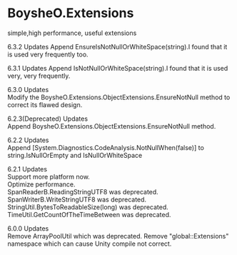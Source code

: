# BoysheO.Extensions

simple,high performance, useful extensions

6.3.2 Updates
Append EnsureIsNotNullOrWhiteSpace(string).I found that it is used very frequently too.

6.3.1 Updates
Append IsNotNullOrWhiteSpace(string).I found that it is used very, very frequently.

6.3.0 Updates  
Modify the BoysheO.Extensions.ObjectExtensions.EnsureNotNull method to correct its flawed design.

6.2.3(Deprecated) Updates  
Append BoysheO.Extensions.ObjectExtensions.EnsureNotNull method.

6.2.2 Updates  
Append [System.Diagnostics.CodeAnalysis.NotNullWhen(false)] to string.IsNullOrEmpty and IsNullOrWhiteSpace

6.2.1 Updates  
Support more platform now.  
Optimize performance.  
SpanReaderB.ReadingStringUTF8 was deprecated.  
SpanWriterB.WriteStringUTF8 was deprecated.  
StringUtil.BytesToReadableSize(long) was deprecated.  
TimeUtil.GetCountOfTheTimeBetween was deprecated.  

6.0.0 Updates  
Remove ArrayPoolUtil which was deprecated.
Remove "global::Extensions" namespace which can cause Unity compile not correct.